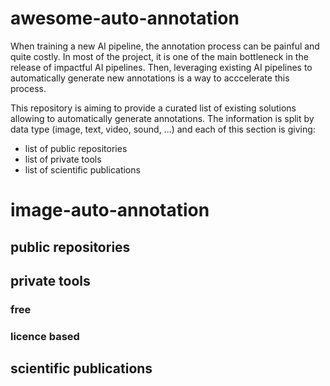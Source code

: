 # awesome-auto-annotation

When training a new AI pipeline, the annotation process can be painful and quite costly. In most of the project, it is one of the main bottleneck in the release of impactful AI pipelines.
Then, leveraging existing AI pipelines to automatically generate new annotations is a way to acccelerate this process.

This repository is aiming to provide a curated list of existing solutions allowing to automatically generate annotations. The information is split by data type (image, text, video, sound, ...) and each of this section is giving:
* list of public repositories
* list of private tools
* list of scientific publications

# image-auto-annotation

## public repositories


## private tools


### free

### licence based

## scientific publications





